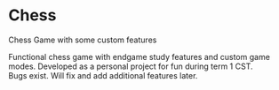 # Chess
Chess Game with some custom features

Functional chess game with endgame study features and custom game modes.  Developed as a personal project for fun during term 1 CST.  
Bugs exist. Will fix and add additional features later. 
